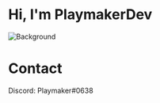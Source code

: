 # Hi, I'm PlaymakerDev
![Background](https://cdn.discordapp.com/attachments/825477528357568523/1002127421232926791/background.jpg)

# Contact
Discord: Playmaker#0638
